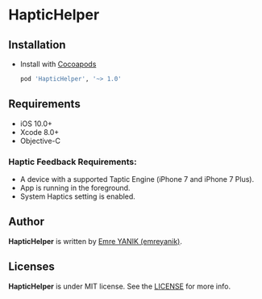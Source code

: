 # HapticHelper

## Installation
* Install with [Cocoapods](http://cocoapods.org)

  ```ruby
  pod 'HapticHelper', '~> 1.0'
  ```
  
## Requirements

- iOS 10.0+
- Xcode 8.0+
- Objective-C

### Haptic Feedback Requirements:
- A device with a supported Taptic Engine (iPhone 7 and iPhone 7 Plus).
- App is running in the foreground.
- System Haptics setting is enabled.

## Author
**HapticHelper** is written by [Emre YANIK (emreyanik)](https://github.com/emreyanik).

## Licenses
**HapticHelper** is under MIT license. See the [LICENSE](LICENSE) for more info.
